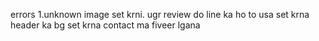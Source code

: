 errors
1.unknown image set krni.
ugr review do line ka ho to usa set krna
header ka bg set krna
contact ma fiveer lgana
